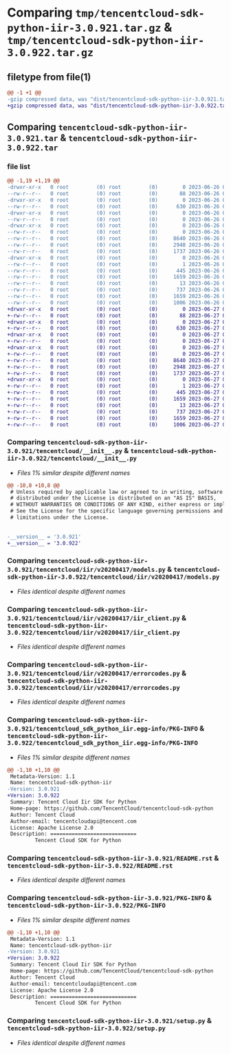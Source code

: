 # Comparing `tmp/tencentcloud-sdk-python-iir-3.0.921.tar.gz` & `tmp/tencentcloud-sdk-python-iir-3.0.922.tar.gz`

## filetype from file(1)

```diff
@@ -1 +1 @@
-gzip compressed data, was "dist/tencentcloud-sdk-python-iir-3.0.921.tar", last modified: Mon Jun 26 00:26:18 2023, max compression
+gzip compressed data, was "dist/tencentcloud-sdk-python-iir-3.0.922.tar", last modified: Tue Jun 27 00:26:38 2023, max compression
```

## Comparing `tencentcloud-sdk-python-iir-3.0.921.tar` & `tencentcloud-sdk-python-iir-3.0.922.tar`

### file list

```diff
@@ -1,19 +1,19 @@
-drwxr-xr-x   0 root         (0) root         (0)        0 2023-06-26 00:26:18.000000 tencentcloud-sdk-python-iir-3.0.921/
--rw-r--r--   0 root         (0) root         (0)       88 2023-06-26 00:26:18.000000 tencentcloud-sdk-python-iir-3.0.921/setup.cfg
-drwxr-xr-x   0 root         (0) root         (0)        0 2023-06-26 00:26:18.000000 tencentcloud-sdk-python-iir-3.0.921/tencentcloud/
--rw-r--r--   0 root         (0) root         (0)      630 2023-06-26 00:26:18.000000 tencentcloud-sdk-python-iir-3.0.921/tencentcloud/__init__.py
-drwxr-xr-x   0 root         (0) root         (0)        0 2023-06-26 00:26:18.000000 tencentcloud-sdk-python-iir-3.0.921/tencentcloud/iir/
--rw-r--r--   0 root         (0) root         (0)        0 2023-06-26 00:26:18.000000 tencentcloud-sdk-python-iir-3.0.921/tencentcloud/iir/__init__.py
-drwxr-xr-x   0 root         (0) root         (0)        0 2023-06-26 00:26:18.000000 tencentcloud-sdk-python-iir-3.0.921/tencentcloud/iir/v20200417/
--rw-r--r--   0 root         (0) root         (0)        0 2023-06-26 00:26:18.000000 tencentcloud-sdk-python-iir-3.0.921/tencentcloud/iir/v20200417/__init__.py
--rw-r--r--   0 root         (0) root         (0)     8640 2023-06-26 00:26:18.000000 tencentcloud-sdk-python-iir-3.0.921/tencentcloud/iir/v20200417/models.py
--rw-r--r--   0 root         (0) root         (0)     2948 2023-06-26 00:26:18.000000 tencentcloud-sdk-python-iir-3.0.921/tencentcloud/iir/v20200417/iir_client.py
--rw-r--r--   0 root         (0) root         (0)     1737 2023-06-26 00:26:18.000000 tencentcloud-sdk-python-iir-3.0.921/tencentcloud/iir/v20200417/errorcodes.py
-drwxr-xr-x   0 root         (0) root         (0)        0 2023-06-26 00:26:18.000000 tencentcloud-sdk-python-iir-3.0.921/tencentcloud_sdk_python_iir.egg-info/
--rw-r--r--   0 root         (0) root         (0)        1 2023-06-26 00:26:18.000000 tencentcloud-sdk-python-iir-3.0.921/tencentcloud_sdk_python_iir.egg-info/dependency_links.txt
--rw-r--r--   0 root         (0) root         (0)      445 2023-06-26 00:26:18.000000 tencentcloud-sdk-python-iir-3.0.921/tencentcloud_sdk_python_iir.egg-info/SOURCES.txt
--rw-r--r--   0 root         (0) root         (0)     1659 2023-06-26 00:26:18.000000 tencentcloud-sdk-python-iir-3.0.921/tencentcloud_sdk_python_iir.egg-info/PKG-INFO
--rw-r--r--   0 root         (0) root         (0)       13 2023-06-26 00:26:18.000000 tencentcloud-sdk-python-iir-3.0.921/tencentcloud_sdk_python_iir.egg-info/top_level.txt
--rw-r--r--   0 root         (0) root         (0)      737 2023-06-26 00:26:18.000000 tencentcloud-sdk-python-iir-3.0.921/README.rst
--rw-r--r--   0 root         (0) root         (0)     1659 2023-06-26 00:26:18.000000 tencentcloud-sdk-python-iir-3.0.921/PKG-INFO
--rw-r--r--   0 root         (0) root         (0)     1006 2023-06-26 00:26:18.000000 tencentcloud-sdk-python-iir-3.0.921/setup.py
+drwxr-xr-x   0 root         (0) root         (0)        0 2023-06-27 00:26:38.000000 tencentcloud-sdk-python-iir-3.0.922/
+-rw-r--r--   0 root         (0) root         (0)       88 2023-06-27 00:26:38.000000 tencentcloud-sdk-python-iir-3.0.922/setup.cfg
+drwxr-xr-x   0 root         (0) root         (0)        0 2023-06-27 00:26:38.000000 tencentcloud-sdk-python-iir-3.0.922/tencentcloud/
+-rw-r--r--   0 root         (0) root         (0)      630 2023-06-27 00:26:37.000000 tencentcloud-sdk-python-iir-3.0.922/tencentcloud/__init__.py
+drwxr-xr-x   0 root         (0) root         (0)        0 2023-06-27 00:26:38.000000 tencentcloud-sdk-python-iir-3.0.922/tencentcloud/iir/
+-rw-r--r--   0 root         (0) root         (0)        0 2023-06-27 00:26:37.000000 tencentcloud-sdk-python-iir-3.0.922/tencentcloud/iir/__init__.py
+drwxr-xr-x   0 root         (0) root         (0)        0 2023-06-27 00:26:38.000000 tencentcloud-sdk-python-iir-3.0.922/tencentcloud/iir/v20200417/
+-rw-r--r--   0 root         (0) root         (0)        0 2023-06-27 00:26:37.000000 tencentcloud-sdk-python-iir-3.0.922/tencentcloud/iir/v20200417/__init__.py
+-rw-r--r--   0 root         (0) root         (0)     8640 2023-06-27 00:26:37.000000 tencentcloud-sdk-python-iir-3.0.922/tencentcloud/iir/v20200417/models.py
+-rw-r--r--   0 root         (0) root         (0)     2948 2023-06-27 00:26:37.000000 tencentcloud-sdk-python-iir-3.0.922/tencentcloud/iir/v20200417/iir_client.py
+-rw-r--r--   0 root         (0) root         (0)     1737 2023-06-27 00:26:37.000000 tencentcloud-sdk-python-iir-3.0.922/tencentcloud/iir/v20200417/errorcodes.py
+drwxr-xr-x   0 root         (0) root         (0)        0 2023-06-27 00:26:38.000000 tencentcloud-sdk-python-iir-3.0.922/tencentcloud_sdk_python_iir.egg-info/
+-rw-r--r--   0 root         (0) root         (0)        1 2023-06-27 00:26:38.000000 tencentcloud-sdk-python-iir-3.0.922/tencentcloud_sdk_python_iir.egg-info/dependency_links.txt
+-rw-r--r--   0 root         (0) root         (0)      445 2023-06-27 00:26:38.000000 tencentcloud-sdk-python-iir-3.0.922/tencentcloud_sdk_python_iir.egg-info/SOURCES.txt
+-rw-r--r--   0 root         (0) root         (0)     1659 2023-06-27 00:26:38.000000 tencentcloud-sdk-python-iir-3.0.922/tencentcloud_sdk_python_iir.egg-info/PKG-INFO
+-rw-r--r--   0 root         (0) root         (0)       13 2023-06-27 00:26:38.000000 tencentcloud-sdk-python-iir-3.0.922/tencentcloud_sdk_python_iir.egg-info/top_level.txt
+-rw-r--r--   0 root         (0) root         (0)      737 2023-06-27 00:26:37.000000 tencentcloud-sdk-python-iir-3.0.922/README.rst
+-rw-r--r--   0 root         (0) root         (0)     1659 2023-06-27 00:26:38.000000 tencentcloud-sdk-python-iir-3.0.922/PKG-INFO
+-rw-r--r--   0 root         (0) root         (0)     1006 2023-06-27 00:26:37.000000 tencentcloud-sdk-python-iir-3.0.922/setup.py
```

### Comparing `tencentcloud-sdk-python-iir-3.0.921/tencentcloud/__init__.py` & `tencentcloud-sdk-python-iir-3.0.922/tencentcloud/__init__.py`

 * *Files 1% similar despite different names*

```diff
@@ -10,8 +10,8 @@
 # Unless required by applicable law or agreed to in writing, software
 # distributed under the License is distributed on an "AS IS" BASIS,
 # WITHOUT WARRANTIES OR CONDITIONS OF ANY KIND, either express or implied.
 # See the License for the specific language governing permissions and
 # limitations under the License.
 
 
-__version__ = '3.0.921'
+__version__ = '3.0.922'
```

### Comparing `tencentcloud-sdk-python-iir-3.0.921/tencentcloud/iir/v20200417/models.py` & `tencentcloud-sdk-python-iir-3.0.922/tencentcloud/iir/v20200417/models.py`

 * *Files identical despite different names*

### Comparing `tencentcloud-sdk-python-iir-3.0.921/tencentcloud/iir/v20200417/iir_client.py` & `tencentcloud-sdk-python-iir-3.0.922/tencentcloud/iir/v20200417/iir_client.py`

 * *Files identical despite different names*

### Comparing `tencentcloud-sdk-python-iir-3.0.921/tencentcloud/iir/v20200417/errorcodes.py` & `tencentcloud-sdk-python-iir-3.0.922/tencentcloud/iir/v20200417/errorcodes.py`

 * *Files identical despite different names*

### Comparing `tencentcloud-sdk-python-iir-3.0.921/tencentcloud_sdk_python_iir.egg-info/PKG-INFO` & `tencentcloud-sdk-python-iir-3.0.922/tencentcloud_sdk_python_iir.egg-info/PKG-INFO`

 * *Files 1% similar despite different names*

```diff
@@ -1,10 +1,10 @@
 Metadata-Version: 1.1
 Name: tencentcloud-sdk-python-iir
-Version: 3.0.921
+Version: 3.0.922
 Summary: Tencent Cloud Iir SDK for Python
 Home-page: https://github.com/TencentCloud/tencentcloud-sdk-python
 Author: Tencent Cloud
 Author-email: tencentcloudapi@tencent.com
 License: Apache License 2.0
 Description: ============================
         Tencent Cloud SDK for Python
```

### Comparing `tencentcloud-sdk-python-iir-3.0.921/README.rst` & `tencentcloud-sdk-python-iir-3.0.922/README.rst`

 * *Files identical despite different names*

### Comparing `tencentcloud-sdk-python-iir-3.0.921/PKG-INFO` & `tencentcloud-sdk-python-iir-3.0.922/PKG-INFO`

 * *Files 1% similar despite different names*

```diff
@@ -1,10 +1,10 @@
 Metadata-Version: 1.1
 Name: tencentcloud-sdk-python-iir
-Version: 3.0.921
+Version: 3.0.922
 Summary: Tencent Cloud Iir SDK for Python
 Home-page: https://github.com/TencentCloud/tencentcloud-sdk-python
 Author: Tencent Cloud
 Author-email: tencentcloudapi@tencent.com
 License: Apache License 2.0
 Description: ============================
         Tencent Cloud SDK for Python
```

### Comparing `tencentcloud-sdk-python-iir-3.0.921/setup.py` & `tencentcloud-sdk-python-iir-3.0.922/setup.py`

 * *Files identical despite different names*

